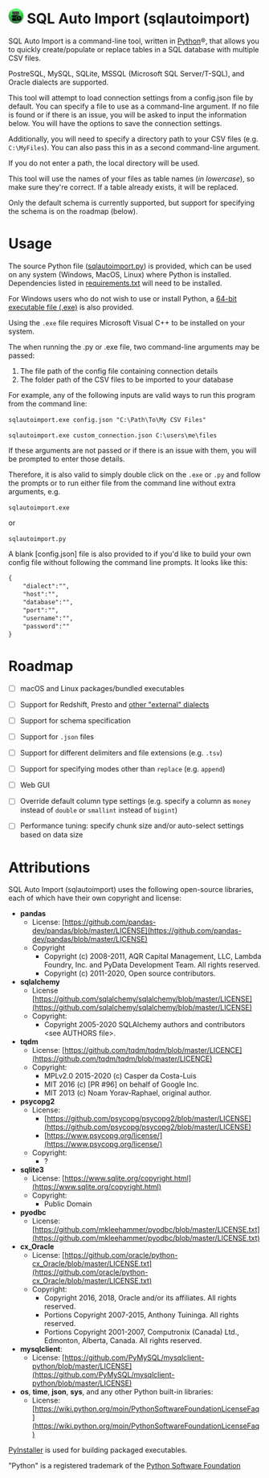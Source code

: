 

# <img src="https://raw.githubusercontent.com/kevinlakhani/sqlautoimport/1fb8a56c1e288cacfbc07ba997b5656be08c16e7/icon/icon.svg" alt="icon" height="30"/> SQL Auto Import (sqlautoimport)
SQL Auto Import is a command-line tool, written in [Python](https://www.python.org/)®, that allows you to quickly create/populate or replace tables in a SQL database with multiple CSV files.

PostreSQL, MySQL, SQLite, MSSQL (Microsoft SQL Server/T-SQL), and Oracle dialects are supported.

This tool will attempt to load connection settings from a config.json file by default. You can specify
a file to use as a command-line argument. If no file is found or if there is an issue, you will be asked
to input the information below. You will have the options to save the connection settings. 

Additionally, you will need to specify a directory path to your CSV files (e.g. `C:\MyFiles`). You can
also pass this in as a second command-line argument. 

If you do not enter a path, the local directory will be used.

This tool will use the names of your files as table names (*in lowercase*), so make sure they're correct. If a table already exists, it will be replaced.

Only the default schema is currently supported, but support for specifying the schema is on the roadmap (below).

# Usage
The source Python file ([sqlautoimport.py](https://github.com/kevinlakhani/sqlautoimport/blob/master/sqlautoimport.py)) is provided, which can be used on any system (Windows, MacOS, Linux) where Python is installed. Dependencies listed in [requirements.txt](https://github.com/kevinlakhani/sqlautoimport/blob/master/requirements.txt) will need to be installed.

For Windows users who do not wish to use or install Python, a [64-bit executable file (.exe)](https://github.com/kevinlakhani/sqlautoimport/raw/master/sqlautoimport.exe) is also provided.

Using the `.exe` file requires Microsoft Visual C++ to be installed on your system.

The when running the .py or .exe file, two command-line arguments may be passed:
 1. The file path of the config file containing connection details
 2. The folder path of the CSV files to be imported to your database

For example, any of the following inputs are valid ways to run this program from the command line:

`sqlautoimport.exe config.json "C:\Path\To\My CSV Files"`

`sqlautoimport.exe custom_connection.json C:\users\me\files`

If these arguments are not passed or if there is an issue with them, you will be prompted to enter those details.

Therefore, it is also valid to simply double click on the `.exe` or `.py` and follow the prompts or to run either file from the command line without extra arguments, e.g.

`sqlautoimport.exe`

or

`sqlautoimport.py`

A blank [config.json] file is also provided to if you'd like to build your own config file without following the command line prompts. It looks like this:
```
{
	"dialect":"",
	"host":"",
	"database":"",
	"port":"",
	"username":"",
	"password":""
}
```
# Roadmap
 - [ ] macOS and Linux packages/bundled executables
 - [ ] Support for Redshift, Presto and [other "external" dialects](https://docs.sqlalchemy.org/en/13/dialects/#external-dialects)
 - [ ] Support for schema specification
 - [ ] Support for `.json` files
 - [ ] Support for different delimiters and file extensions (e.g. `.tsv`)
 - [ ] Support for specifying modes other than `replace` (e.g. `append`)
 - [ ] Web GUI
 - [ ] Override default column type settings (e.g. specify a column as `money` instead of `double` or `smallint` instead of `bigint`)
 - [ ] Performance tuning: specify chunk size and/or auto-select settings based on data size


# Attributions
SQL Auto Import (sqlautoimport) uses the following open-source libraries, each of which have their own copyright and license:

 - **pandas**
	 - License: [https://github.com/pandas-dev/pandas/blob/master/LICENSE](https://github.com/pandas-dev/pandas/blob/master/LICENSE)
	 - Copyright
		 - Copyright (c) 2008-2011, AQR Capital Management, LLC, Lambda Foundry, Inc. and PyData Development Team. All rights reserved.
		 - Copyright (c) 2011-2020, Open source contributors.
 - **sqlalchemy**
	 - License [https://github.com/sqlalchemy/sqlalchemy/blob/master/LICENSE](https://github.com/sqlalchemy/sqlalchemy/blob/master/LICENSE)
	 - Copyright:
		 - Copyright 2005-2020 SQLAlchemy authors and contributors \<see AUTHORS file>.
- **tqdm**
	- License: [https://github.com/tqdm/tqdm/blob/master/LICENCE](https://github.com/tqdm/tqdm/blob/master/LICENCE)
	- Copyright:
		- MPLv2.0 2015-2020 (c) Casper da Costa-Luis
		- MIT 2016 (c) [PR #96] on behalf of Google Inc.
		- MIT 2013 (c) Noam Yorav-Raphael, original author.
- **psycopg2**
	 - License: 
		 - [https://github.com/psycopg/psycopg2/blob/master/LICENSE](https://github.com/psycopg/psycopg2/blob/master/LICENSE)
		 - [https://www.psycopg.org/license/](https://www.psycopg.org/license/)
	 - Copyright:
		 - ?
 -  **sqlite3**
	 - License: [https://www.sqlite.org/copyright.html](https://www.sqlite.org/copyright.html)
	 - Copyright:
		 - Public Domain
- **pyodbc**
	- License: [https://github.com/mkleehammer/pyodbc/blob/master/LICENSE.txt](https://github.com/mkleehammer/pyodbc/blob/master/LICENSE.txt)
- **cx_Oracle**
	- License: [https://github.com/oracle/python-cx_Oracle/blob/master/LICENSE.txt](https://github.com/oracle/python-cx_Oracle/blob/master/LICENSE.txt)
	- Copyright: 
		- Copyright 2016, 2018, Oracle and/or its affiliates. All rights reserved.
		- Portions Copyright 2007-2015, Anthony Tuininga. All rights reserved.
		- Portions Copyright 2001-2007, Computronix (Canada) Ltd., Edmonton, Alberta, Canada. All rights reserved.
- **mysqlclient**:
	- License: [https://github.com/PyMySQL/mysqlclient-python/blob/master/LICENSE](https://github.com/PyMySQL/mysqlclient-python/blob/master/LICENSE)
- **os**, **time**, **json**, **sys**, and any other Python built-in libraries:
	- License: [https://wiki.python.org/moin/PythonSoftwareFoundationLicenseFaq](https://wiki.python.org/moin/PythonSoftwareFoundationLicenseFaq) 

[PyInstaller](https://github.com/pyinstaller/pyinstaller) is used for building packaged executables.

"Python" is a registered trademark of the [Python Software Foundation]([https://www.python.org/psf/)
